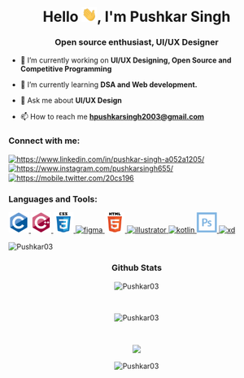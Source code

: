 
<h1 align="center">Hello <img src="https://raw.githubusercontent.com/ABSphreak/ABSphreak/master/gifs/Hi.gif" width="30px">, I'm Pushkar Singh</h1>
<h3 align="center">Open source enthusiast, UI/UX Designer</h3>

- 🔭 I’m currently working on **UI/UX Designing, Open Source and Competitive Programming**

- 🌱 I’m currently learning **DSA and Web development.**

- 💬 Ask me about **UI/UX Design**

- 📫 How to reach me **hpushkarsingh2003@gmail.com**

<h3 align="left">Connect with me:</h3>
<p align="left">
<a href="https://linkedin.com/in/https://www.linkedin.com/in/pushkar-singh-a052a1205/" target="blank"><img align="center" src="https://raw.githubusercontent.com/rahuldkjain/github-profile-readme-generator/master/src/images/icons/Social/linked-in-alt.svg" alt="https://www.linkedin.com/in/pushkar-singh-a052a1205/" height="30" width="40" /></a>
<a href="https://instagram.com/https://www.instagram.com/pushkarsingh655/" target="blank"><img align="center" src="https://raw.githubusercontent.com/rahuldkjain/github-profile-readme-generator/master/src/images/icons/Social/instagram.svg" alt="https://www.instagram.com/pushkarsingh655/" height="30" width="40" /></a>
<a href="https://www..twitter.com/https://mobile.twitter.com/20cs196"  target="blank"><img align="center" src="https://raw.githubusercontent.com/rahuldkjain/github-profile-readme-generator/master/src/images/icons/Social/twitter.svg" alt="https://mobile.twitter.com/20cs196" height="30" width="40" /></a>
</p>

<h3 align="left">Languages and Tools:</h3>
<p align="left"> <a href="https://www.cprogramming.com/" target="_blank"> <img src="https://raw.githubusercontent.com/devicons/devicon/master/icons/c/c-original.svg" alt="c" width="40" height="40"/> </a> <a href="https://www.w3schools.com/cpp/" target="_blank"> <img src="https://raw.githubusercontent.com/devicons/devicon/master/icons/cplusplus/cplusplus-original.svg" alt="cplusplus" width="40" height="40"/> </a> <a href="https://www.w3schools.com/css/" target="_blank"> <img src="https://raw.githubusercontent.com/devicons/devicon/master/icons/css3/css3-original-wordmark.svg" alt="css3" width="40" height="40"/> </a> <a href="https://www.figma.com/" target="_blank"> <img src="https://www.vectorlogo.zone/logos/figma/figma-icon.svg" alt="figma" width="40" height="40"/> </a> <a href="https://www.w3.org/html/" target="_blank"> <img src="https://raw.githubusercontent.com/devicons/devicon/master/icons/html5/html5-original-wordmark.svg" alt="html5" width="40" height="40"/> </a> <a href="https://www.adobe.com/in/products/illustrator.html" target="_blank"> <img src="https://www.vectorlogo.zone/logos/adobe_illustrator/adobe_illustrator-icon.svg" alt="illustrator" width="40" height="40"/> </a> <a href="https://kotlinlang.org" target="_blank"> <img src="https://www.vectorlogo.zone/logos/kotlinlang/kotlinlang-icon.svg" alt="kotlin" width="40" height="40"/> </a> <a href="https://www.photoshop.com/en" target="_blank"> <img src="https://raw.githubusercontent.com/devicons/devicon/master/icons/photoshop/photoshop-line.svg" alt="photoshop" width="40" height="40"/> </a> <a href="https://www.adobe.com/products/xd.html" target="_blank"> <img src="https://cdn.worldvectorlogo.com/logos/adobe-xd.svg" alt="xd" width="40" height="40"/> </a> </p>

<p><img align="center" src="https://github-readme-stats.vercel.app/api/top-langs?username=Pushkar03&show_icons=true&locale=en&layout=compact" alt="Pushkar03" /></p>

<h3 align="center">Github Stats</h3>
<p align="center">
  <img align="center" src="https://github-readme-stats.vercel.app/api?username=Pushkar03&show_icons=true&hide=stars,issues&count_private=true&theme=radical" alt="Pushkar03" />
</p>

<br>

<p align="center">
  <img src="https://github-readme-stats.vercel.app/api/top-langs/?username=Pushkar03&layout=compact&langs_count=10&count_private=true&theme=radical" alt="Pushkar03" />
</p>
<br>

<p align="center">
  <img src="http://github-readme-streak-stats.herokuapp.com?user=Pushkar03&theme=radical" />
</p> 
<p align="center"> <img src="https://komarev.com/ghpvc/?username=Pushkar03" alt="Pushkar03"/>  
</p>
<br>

